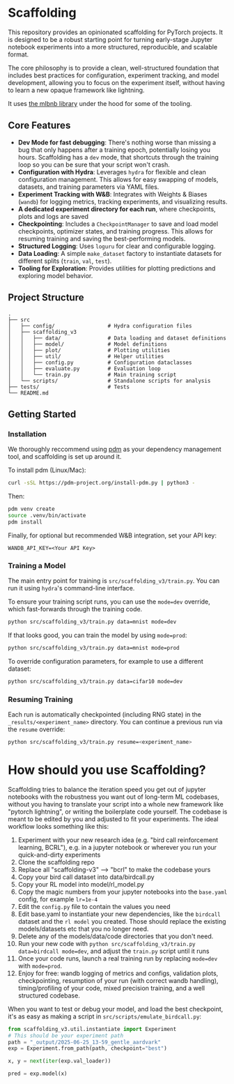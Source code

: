 # Scaffolding

This repository provides an opinionated scaffolding for PyTorch projects. It is designed to be a robust starting point for turning early-stage Jupyter notebook experiments into a more structured, reproducible, and scalable format.

The core philosophy is to provide a clean, well-structured foundation that includes best practices for configuration, experiment tracking, and model development, allowing you to focus on the experiment itself, without having to learn a new opaque framework like lightning.

It uses [the mlbnb library](https://pypi.org/project/mlbnb/#description) under the hood for some of the tooling.

## Core Features

- **Dev Mode for fast debugging**: There's nothing worse than missing a bug that only happens after a training epoch, potentially losing you hours. Scaffolding has a `dev` mode, that shortcuts through the training loop so you can be sure that your script won't crash.
- **Configuration with Hydra**: Leverages `hydra` for flexible and clean configuration management. This allows for easy swapping of models, datasets, and training parameters via YAML files.
- **Experiment Tracking with W&B**: Integrates with Weights & Biases (`wandb`) for logging metrics, tracking experiments, and visualizing results.
- **A dedicated experiment directory for each run**, where checkpoints, plots and logs are saved
- **Checkpointing**: Includes a `CheckpointManager` to save and load model checkpoints, optimizer states, and training progress. This allows for resuming training and saving the best-performing models.
- **Structured Logging**: Uses `loguru` for clear and configurable logging.
- **Data Loading**: A simple `make_dataset` factory to instantiate datasets for different splits (`train`, `val`, `test`).
- **Tooling for Exploration**: Provides utilities for plotting predictions and exploring model behavior.

## Project Structure

```
.
├── src
│   ├── config/                 # Hydra configuration files
│   ├── scaffolding_v3
│   │   ├── data/               # Data loading and dataset definitions
│   │   ├── model/              # Model definitions
│   │   ├── plot/               # Plotting utilities
│   │   ├── util/               # Helper utilities
│   │   ├── config.py           # Configuration dataclasses
│   │   ├── evaluate.py         # Evaluation loop
│   │   └── train.py            # Main training script
│   └── scripts/                # Standalone scripts for analysis
├── tests/                      # Tests
└── README.md
```

## Getting Started

### Installation

We thoroughly reccommend using [pdm](https://pdm-project.org/en/latest/) as your dependency management tool, and scaffolding is set up around it.

To install pdm (Linux/Mac):

```bash
curl -sSL https://pdm-project.org/install-pdm.py | python3 -
```

Then:

```bash
pdm venv create
source .venv/bin/activate
pdm install
```

Finally, for optional but recommended W&B integration, set your API key:

```
WANDB_API_KEY=<Your API Key>
```

### Training a Model

The main entry point for training is `src/scaffolding_v3/train.py`. You can run it using `hydra`'s command-line interface.

To ensure your training script runs, you can use the `mode=dev` override, which fast-forwards through the training code.

```bash
python src/scaffolding_v3/train.py data=mnist mode=dev
```

If that looks good, you can train the model by using `mode=prod`:

```bash
python src/scaffolding_v3/train.py data=mnist mode=prod
```

To override configuration parameters, for example to use a different dataset:

```bash
python src/scaffolding_v3/train.py data=cifar10 mode=dev
```

### Resuming Training

Each run is automatically checkpointed (including RNG state) in the `_results/<experiment_name>` directory. You can continue a previous run via the `resume` override:

```bash
python src/scaffolding_v3/train.py resume=<experiment_name>
```

# How should you use Scaffolding?

Scaffolding tries to balance the iteration speed you get out of jupyter notebooks with the robustness you want out of long-term ML codebases, without you having to translate your script into a whole new framework like "pytorch lightning", or writing the boilerplate code yourself. The codebase is meant to be edited by you and adjusted to fit your experiments. The ideal workflow looks something like this:

1. Experiment with your new research idea (e.g. "bird call reinforcement learning, BCRL"), e.g. in a jupyter notebook or wherever you run your quick-and-dirty experiments
1. Clone the scaffolding repo
1. Replace all "scaffolding-v3" --> "bcrl" to make the codebase yours
1. Copy your bird call dataset into data/birdcall.py
1. Copy your RL model into model/rl_model.py
1. Copy the magic numbers from your jupyter notebooks into the `base.yaml` config, for example `lr=1e-4`
1. Edit the `config.py` file to contain the values you need
1. Edit base.yaml to instantiate your new dependencies, like the `birdcall` dataset and the `rl model` you created. Those should replace the existing models/datasets etc that you no longer need.
1. Delete any of the models/data/code directories that you don't need.
1. Run your new code with `python src/scaffolding_v3/train.py data=birdcall mode=dev`, and adjust the `train.py` script until it runs
1. Once your code runs, launch a real training run by replacing `mode=dev` with `mode=prod`.
1. Enjoy for free: wandb logging of metrics and configs, validation plots, checkpointing, resumption of your run (with correct wandb handling), timing/profiling of your code, mixed precision training, and a well structured codebase.

When you want to test or debug your model, and load the best checkpoint, it's as easy as making a script in `src/scripts/emulate_birdcall.py`:

```python
from scaffolding_v3.util.instantiate import Experiment
# This should be your experiment path
path = "_output/2025-06-25_13-59_gentle_aardvark"
exp = Experiment.from_path(path, checkpoint="best")

x, y = next(iter(exp.val_loader))

pred = exp.model(x)
```
